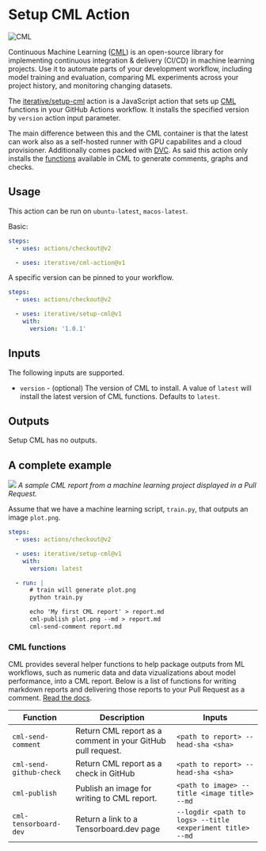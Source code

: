 # Setup CML Action

![CML](https://user-images.githubusercontent.com/414967/90448663-1ce39c00-e0e6-11ea-8083-710825d2e94e.png)

Continuous Machine Learning ([CML](https://cml.dev/)) is an open-source library
for implementing continuous integration & delivery (CI/CD) in machine learning
projects. Use it to automate parts of your development workflow, including model
training and evaluation, comparing ML experiments across your project history,
and monitoring changing datasets.

The [iterative/setup-cml](https://github.com/iterative/setup-cml) action is a
JavaScript action that sets up [CML](https://cml.dev/) functions in your GitHub
Actions workflow. It installs the specified version by `version` action input
parameter.

The main difference between this and the CML container is that the latest can
work also as a self-hosted runner with GPU capabilites and a cloud provisioner.
Additionally comes packed with [DVC](https://dvc.org). As said this action only
installs the [functions](#CML-functions) available in CML to generate comments,
graphs and checks.

## Usage

This action can be run on `ubuntu-latest`, `macos-latest`.

Basic:

```yaml
steps:
  - uses: actions/checkout@v2

  - uses: iterative/cml-action@v1
```

A specific version can be pinned to your workflow.

```yaml
steps:
  - uses: actions/checkout@v2

  - uses: iterative/setup-cml@v1
    with:
      version: '1.0.1'
```

## Inputs

The following inputs are supported.

- `version` - (optional) The version of CML to install. A value of `latest` will
  install the latest version of CML functions. Defaults to `latest`.

## Outputs

Setup CML has no outputs.

## A complete example

![](https://github.com/iterative/cml/blob/master/imgs/cml_first_report.png) _A
sample CML report from a machine learning project displayed in a Pull Request._

Assume that we have a machine learning script, `train.py`, that outputs an image
`plot.png`.

```yaml
steps:
  - uses: actions/checkout@v2

  - uses: iterative/setup-cml@v1
    with:
      version: latest

  - run: |
      # train will generate plot.png
      python train.py

      echo 'My first CML report' > report.md
      cml-publish plot.png --md > report.md
      cml-send-comment report.md
```

### CML functions

CML provides several helper functions to help package outputs from ML workflows,
such as numeric data and data vizualizations about model performance, into a CML
report. Below is a list of functions for writing markdown reports and delivering
those reports to your Pull Request as a comment.
[Read the docs](https://github.com/iterative/cml#readme).

| Function                | Description                                                 | Inputs                                                    |
| ----------------------- | ----------------------------------------------------------- | --------------------------------------------------------- |
| `cml-send-comment`      | Return CML report as a comment in your GitHub pull request. | `<path to report> --head-sha <sha>`                       |
| `cml-send-github-check` | Return CML report as a check in GitHub                      | `<path to report> --head-sha <sha>`                       |
| `cml-publish`           | Publish an image for writing to CML report.                 | `<path to image> --title <image title> --md`              |
| `cml-tensorboard-dev`   | Return a link to a Tensorboard.dev page                     | `--logdir <path to logs> --title <experiment title> --md` |
